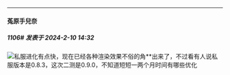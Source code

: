 
*****

####  菟原手兒奈  
##### 1106#       发表于 2024-2-10 14:32

<img src="https://static.saraba1st.com/image/smiley/face2017/067.png" referrerpolicy="no-referrer">私服进化有点快，现在已经各种渲染效果不俗的角**出来了，不过看有人说私服版本是0.8.3，这次二测是0.9.0，不知道短短一两个月时间有哪些优化

